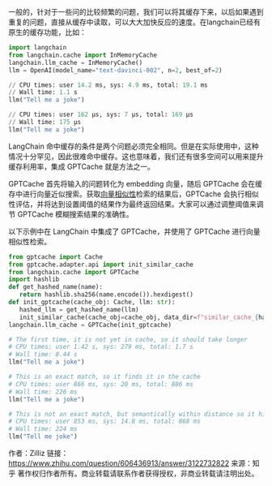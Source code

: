 一般的，针对于一些问的比较频繁的问题，我们可以将其缓存下来，以后如果遇到重复的问题，直接从缓存中读取，可以大大加快反应的速度。在langchain已经有原生的缓存功能，比如：

```python
import langchain
from langchain.cache import InMemoryCache
langchain.llm_cache = InMemoryCache()
llm = OpenAI(model_name="text-davinci-002", n=2, best_of=2)

// CPU times: user 14.2 ms, sys: 4.9 ms, total: 19.1 ms
// Wall time: 1.1 s
llm("Tell me a joke")

// CPU times: user 162 µs, sys: 7 µs, total: 169 µs
// Wall time: 175 µs
llm("Tell me a joke")

```

LangChain 命中缓存的条件是两个问题必须完全相同。但是在实际使用中，这种情况十分罕见，因此很难命中缓存。这也意味着，我们还有很多空间可以用来提升缓存利用率，集成 GPTCache 就是方法之一。

GPTCache 首先将输入的问题转化为 embedding 向量，随后 GPTCache 会在缓存中进行向量近似搜索。获取[向量相似性](https://www.zhihu.com/search?q=向量相似性&search_source=Entity&hybrid_search_source=Entity&hybrid_search_extra={"sourceType"%3A"answer"%2C"sourceId"%3A3122732822})检索的结果后，GPTCache 会执行相似性评估，并将达到设置阈值的结果作为最终返回结果。大家可以通过调整阈值来调节 GPTCache 模糊搜索结果的准确性。

以下示例中在 LangChain 中集成了 GPTCache，并使用了 GPTCache 进行向量相似性检索。

```python
from gptcache import Cache
from gptcache.adapter.api import init_similar_cache
from langchain.cache import GPTCache
import hashlib
def get_hashed_name(name):
   return hashlib.sha256(name.encode()).hexdigest()
def init_gptcache(cache_obj: Cache, llm: str):
   hashed_llm = get_hashed_name(llm)
   init_similar_cache(cache_obj=cache_obj, data_dir=f"similar_cache_{hashed_llm}")
langchain.llm_cache = GPTCache(init_gptcache)

# The first time, it is not yet in cache, so it should take longer
# CPU times: user 1.42 s, sys: 279 ms, total: 1.7 s
# Wall time: 8.44 s
llm("Tell me a joke")

# This is an exact match, so it finds it in the cache
# CPU times: user 866 ms, sys: 20 ms, total: 886 ms
# Wall time: 226 ms
llm("Tell me a joke")

# This is not an exact match, but semantically within distance so it hits!
# CPU times: user 853 ms, sys: 14.8 ms, total: 868 ms
# Wall time: 224 ms
llm("Tell me joke")
```

作者：Zilliz
链接：https://www.zhihu.com/question/606436913/answer/3122732822
来源：知乎
著作权归作者所有。商业转载请联系作者获得授权，非商业转载请注明出处。